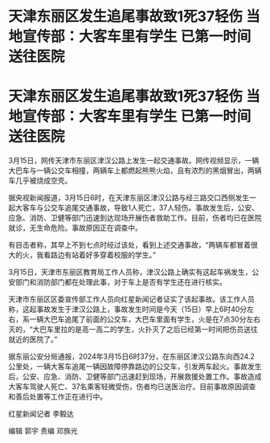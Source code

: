 # 天津东丽区发生追尾事故致1死37轻伤 当地宣传部：大客车里有学生 已第一时间送往医院

# 天津东丽区发生追尾事故致1死37轻伤 当地宣传部：大客车里有学生 已第一时间送往医院

3月15日，网传天津市东丽区津汉公路上发生一起交通事故。网传视频显示，一辆大巴车与一辆公交车相撞，两辆车上都燃起熊熊火焰，且有浓烈的黑烟冒出，两辆车几乎被烧成空壳。

据央视新闻报道，3月15日6时，在天津东丽区津汉公路与经三路交口西侧发生一起大客车与公交车追尾交通事故，导致1人死亡，37人轻伤。事故发生后，公安、应急、消防、卫健等部门迅速到达现场开展伤者救助工作。目前，伤者均已在医院就诊，无生命危险。事故原因正在调查中。

有目击者称，其早上不到七点时经过该处，看到上述交通事故，“两辆车都冒着很大的火，我看路边有站着好多穿着校服的学生。”

3月15日，天津市东丽区教育局工作人员称，津汉公路上确实有这起车祸发生，公安部门和消防部门都在处理此事，对于车上是否有学生还在进行核实。

天津市东丽区区委宣传部工作人员向红星新闻记者证实了该起事故。该工作人员称，这起事故发生于津汉公路上，事故发生时间是今天（15日）早上6时40分左右，系一辆大巴车追尾了前面的公交车，大巴车里面有学生，火是在7点30分左右灭的，“大巴车里拉的是高一高二的学生，火扑灭了之后已经第一时间把伤员送往就近的医院了。”

据东丽公安分局通报，2024年3月15日6时37分，在东丽区津汉公路东向西24.2公里处，一辆大客车追尾一辆因故障停靠路边的公交车，引发两车起火。事故发生后，公安、应急、消防、卫健等部门迅速赶到现场，开展救援处置工作。事故造成大客车驾驶人死亡、37名乘客轻微受伤，伤者均已送医治疗。目前事故原因调查和善后处置等工作正在进行中。

红星新闻记者 李毅达

编辑 郭宇 责编 邓旆光

